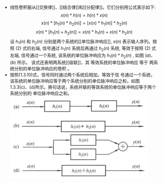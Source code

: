 - 线性卷积服从[[交换律]]、[[结合律]]和[[分配律]]。它们分别用公式表示如下:
  $$x(n) * h(n)=h(n) * x(n) \tag{1}$$
  $$x(n) *\left[h_{1}(n) * h_{2}(n)\right]=\left[x(n) * h_{1}(n)\right] * h_{2}(n)\tag{2}$$
  $$x(n) *\left[h_{1}(n)+h_{2}(n)\right]=x(n) * h_{1}(n)+x(n) * h_{2}(n)\tag{3}$$
  设  $h_{1}(n)$  和  $h_{2}(n)$  分别是两个系统的[[单位脉冲响应]],  $x(n)$  表示输人序列。按照 $(2)$ 式的右端, 信号通过  $h_{1}(n)$  系统后再通过  $h_{2}(n)$  系统, 等效于按照 $(2)$ 式左端, 信号通过一个系统, 该系统的单位脉冲响应为  $h_{1}(n) * h_{2}(n)$ , 如图 $(a)$、$(b)$ 所示。
  该式还表明两系统[[级联]]，其 等效系统的单位脉冲响应 等于 两系统分别的单位脉冲响应的卷积 。
- 按照(1.3.10)式，信号同时通过两个系统后相加，等效于信
  号通过一个系统，该系统的单位脉冲响应等于两个系统分别的单位脉冲响应之和，如图
  1.3.3(c)、(d)所示。换句话说，系统并联的等效系统的单位脉冲响应等于两个系统分别的
  单位脉冲响应之和。
  ![image.png](../assets/image_1708149193894_0.png)